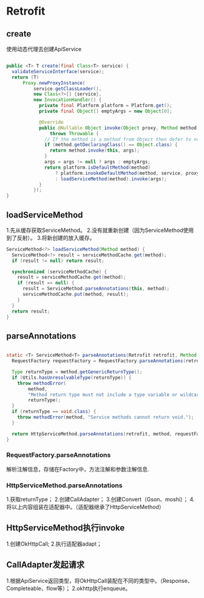 # Retrofit

## create
使用动态代理去创建ApiService

```java

public <T> T create(final Class<T> service) {
  validateServiceInterface(service);
  return (T)
      Proxy.newProxyInstance(
          service.getClassLoader(),
          new Class<?>[] {service},
          new InvocationHandler() {
            private final Platform platform = Platform.get();
            private final Object[] emptyArgs = new Object[0];

            @Override
            public @Nullable Object invoke(Object proxy, Method method, @Nullable Object[] args)
                throws Throwable {
              // If the method is a method from Object then defer to normal invocation.
              if (method.getDeclaringClass() == Object.class) {
                return method.invoke(this, args);
              }
              args = args != null ? args : emptyArgs;
              return platform.isDefaultMethod(method)
                  ? platform.invokeDefaultMethod(method, service, proxy, args)
                  : loadServiceMethod(method).invoke(args);
            }
          });
}

```

## loadServiceMethod

1.先从缓存获取ServiceMethod。
2.没有就重新创建（因为ServiceMethod使用到了反射）。
3.将新创建的放入缓存。

```java
ServiceMethod<?> loadServiceMethod(Method method) {
  ServiceMethod<?> result = serviceMethodCache.get(method);
  if (result != null) return result;

  synchronized (serviceMethodCache) {
    result = serviceMethodCache.get(method);
    if (result == null) {
      result = ServiceMethod.parseAnnotations(this, method);
      serviceMethodCache.put(method, result);
    }
  }
  return result;
}
```

## parseAnnotations

```java

static <T> ServiceMethod<T> parseAnnotations(Retrofit retrofit, Method method) {
  RequestFactory requestFactory = RequestFactory.parseAnnotations(retrofit, method);

  Type returnType = method.getGenericReturnType();
  if (Utils.hasUnresolvableType(returnType)) {
    throw methodError(
        method,
        "Method return type must not include a type variable or wildcard: %s",
        returnType);
  }
  if (returnType == void.class) {
    throw methodError(method, "Service methods cannot return void.");
  }

  return HttpServiceMethod.parseAnnotations(retrofit, method, requestFactory);
}
```

### RequestFactory.parseAnnotations

解析注解信息，存储在Factory中，方法注解和参数注解信息.

### HttpServiceMethod.parseAnnotations

1.获取returnType；
2.创建CallAdapter；
3.创建Convert（Gson、moshi）；
4.将以上内容组装在适配器中。（适配器继承了HttpServiceMethod）

## HttpServiceMethod执行invoke

1.创建OkHttpCall;
2.执行适配器adapt；

## CallAdapter发起请求

1.根据ApiService返回类型，将OkHttpCall装配在不同的类型中。（Response、Completeable、flow等）；
2.okhttp执行enqueue。
